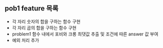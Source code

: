 ## pob1 feature 목록
- 각 자리 숫자의 합을 구하는 함수 구현
- 각 자리 곱의 합을 구하는 함수 구현
- problem1 함수 내에서 포비와 크롱 최댓값 추출 및 조건에 따른 answer 값 부여
- 예외 처리 추가